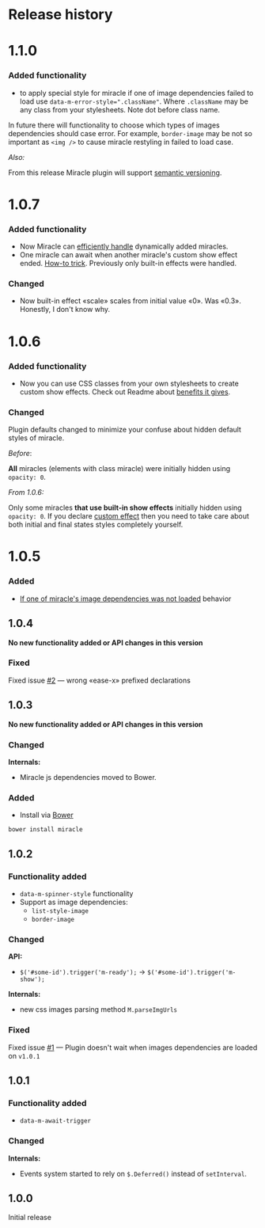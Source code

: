 # Release history

# 1.1.0

### Added functionality
- to apply special style for miracle if one of image dependencies failed to load use ```data-m-error-style=".className"```. Where ```.className``` may be any class from your stylesheets. Note dot before class name.

In future there will functionality to choose which types of images dependencies should case error. For example, ```border-image``` may be not so important as ```<img />``` to cause miracle restyling in failed to load case.

*Also:*

From this release Miracle plugin will support [semantic versioning](http://semver.org/).


# 1.0.7

### Added functionality
- Now Miracle can [efficiently handle](https://github.com/MaximDubrovin/miracle#dynamic-elements-rendering-and-miracle) dynamically added miracles.
- One miracle can await when another miracle's custom show effect ended. [How-to trick](https://github.com/MaximDubrovin/miracle#data-m-await-show--m-id-or-prev). Previously only built-in effects were handled.

### Changed
- Now built-in effect «scale» scales from initial value «0». Was «0.3». Honestly, I don't know why. 

# 1.0.6

### Added functionality
- Now you can use CSS classes from your own stylesheets to create custom show effects. Check out Readme about [benefits it gives](https://github.com/MaximDubrovin/miracle/#css-classes-approach).

### Changed
Plugin defaults changed to minimize your confuse about hidden default styles of miracle.

_Before_:

__All__ miracles (elements with class miracle) were initially hidden using ```opacity: 0```.

_From 1.0.6:_
 
Only some miracles __that use built-in show effects__ initially hidden using ```opacity: 0```. If you declare [custom effect](https://github.com/MaximDubrovin/miracle/#custom-effects) then you need to take care about both initial and final states styles completely yourself.  

# 1.0.5

### Added

- [If one of miracle's image dependencies was not loaded](https://github.com/MaximDubrovin/miracle/blob/master/README.md#if-one-of-miracles-image-dependencies-was-not-loaded) behavior

## 1.0.4

__No new functionality added or API changes in this version__

### Fixed
Fixed issue [#2](https://github.com/MaximDubrovin/miracle/issues/2) — wrong «ease-x» prefixed declarations

## 1.0.3

__No new functionality added or API changes in this version__

### Changed

__Internals:__

- Miracle js dependencies moved to Bower.

### Added
- Install via [Bower](http://bower.io/)

```
bower install miracle
```   

## 1.0.2
### Functionality added

- ```data-m-spinner-style``` functionality
- Support as image dependencies:
	 - ```list-style-image```
   - ```border-image```

### Changed

__API:__

- ```$('#some-id').trigger('m-ready');``` → ```$('#some-id').trigger('m-show');```

__Internals:__

- new css images parsing method ```M.parseImgUrls```

### Fixed
Fixed issue [#1](https://github.com/MaximDubrovin/miracle/issues/1) — Plugin doesn't wait when images dependencies are loaded on ```v1.0.1```

## 1.0.1
### Functionality added

- ```data-m-await-trigger```
 
### Changed

__Internals:__

- Events system started to rely on ```$.Deferred()``` instead of  ```setInterval```.

## 1.0.0

Initial release
